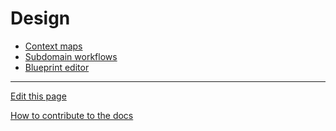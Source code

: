 # Design
- [Context maps](ContextMaps/README.md) 
- [Subdomain workflows](SubdomainWorkflows/README.md)
- [Blueprint editor](SubdomainWorkflows/BlueprintEditor//README.md) 

---
[Edit this page](https://github.com/saascade/platform.saascade.com/edit/main/Hub/Organizations/Projects/Design/README.md)

[How to contribute to the docs](../../../../General/HowToContribute/README.md)

<!-- MS Clarity. We use this so that we know what people need help with, otherwise we'd be wasting a lot of time just guessing. --> 
<script type="text/javascript"> (function(c,l,a,r,i,t,y){ c[a]=c[a]||function(){(c[a].q=c[a].q||[]).push(arguments)}; t=l.createElement(r);t.async=1;t.src="https://www.clarity.ms/tag/"+i;  y=l.getElementsByTagName(r)[0];y.parentNode.insertBefore(t,y); })(window, document, "clarity", "script", "sdby7q18rz"); </script>